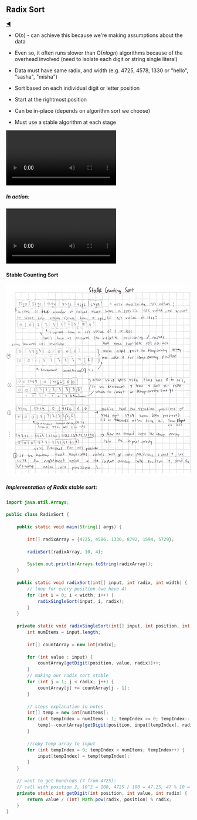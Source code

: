 ## Radix Sort

[:arrow_backward:](../../algorithms_index)

- O($n$) - can achieve this because we're making assumptions about the data
- Even so, it often runs slower than O($nlogn$) algorithms because of the overhead involved (need to isolate each digit or string single literal)

- Data must have same radix, and width (e.g. 4725, 4578, 1330 or "hello", "sasha", "misha")
- Sort based on each individual digit or letter position
- Start at the rightmost position
- Can be in-place (depends on algorithm sort we choose)
- Must use a stable algorithm at each stage

<video controls src="../../../../../src/video/counting_sort_in_action.mp4"></video>

##### In action:

<video controls src="../../../../../src/video/radix_sort_in_action.mp4"></video>



#### Stable Counting Sort

<img src="../../../../../src/img/algorithms/stable_counting_sort_note.png" alt="stable_counting_sort_note" style="zoom: 60%;" />

##### Implementation of Radix stable sort:

```java
import java.util.Arrays;

public class RadixSort {

    public static void main(String[] args) {

        int[] radixArray = {4725, 4586, 1330, 8792, 1594, 5729};

        radixSort(radixArray, 10, 4);

        System.out.println(Arrays.toString(radixArray));
    }

    public static void radixSort(int[] input, int radix, int width) {
        // loop for every position (we have 4)
        for (int i = 0; i < width; i++) {
            radixSingleSort(input, i, radix);
        }
    }

    private static void radixSingleSort(int[] input, int position, int radix) {
        int numItems = input.length;

        int[] countArray = new int[radix];

        for (int value : input) {
            countArray[getDigit(position, value, radix)]++;
        }
        // making our radix sort stable
        for (int j = 1; j < radix; j++) {
            countArray[j] += countArray[j - 1];
        }

        // steps explanation in notes
        int[] temp = new int[numItems];
        for (int tempIndex = numItems - 1; tempIndex >= 0; tempIndex--) {
            temp[--countArray[getDigit(position, input[tempIndex], radix)]] = input[tempIndex];
        }

        //copy temp array to input
        for (int tempIndex = 0; tempIndex < numItems; tempIndex++) {
            input[tempIndex] = temp[tempIndex];
        }
    }

    // want to get hundreds (7 from 4725):
    // call with position 2, 10^2 = 100, 4725 / 100 = 47.25, 47 % 10 = 7
    private static int getDigit(int position, int value, int radix) {
        return value / (int) Math.pow(radix, position) % radix;
    }
}
```